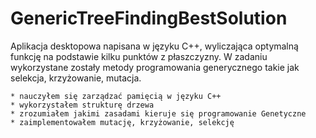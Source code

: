 # GenericTreeFindingBestSolution

Aplikacja desktopowa napisana w języku C++, wyliczająca optymalną funkcję na podstawie kilku punktów z płaszczyzny. W zadaniu wykorzystane zostały metody programowania generycznego takie jak selekcja, krzyżowanie, mutacja.

```
* nauczyłem się zarządzać pamięcią w języku C++
* wykorzystałem strukturę drzewa
* zrozumiałem jakimi zasadami kieruje się programowanie Genetyczne
* zaimplementowałem mutację, krzyżowanie, selekcję

```
